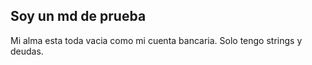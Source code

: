 ## Soy un md de prueba

Mi alma esta toda vacia como mi cuenta bancaria. 
Solo tengo strings y deudas. 